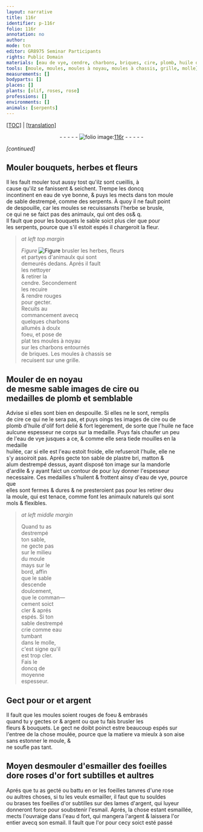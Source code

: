 ```yaml
---
layout: narrative
title: 116r
identifier: p-116r
folio: 116r
annotation: no
author:
mode: tcn
editor: GR8975 Seminar Participants
rights: Public Domain
materials: [eau de vye, cendre, charbons, briques, cire, plomb, huile d'olif, huile, eau, plastre, matton, alum, ardile, huilent, or, argent, esmailler, souldes, lames d'argent, esmail, esmaillée, eau d fort]
tools: [moule, moules, moules à noyau, moules à chassis, grille, molle]
measurements: []
bodyparts: []
places: []
plants: [olif, roses, rose]
professions: []
environments: []
animals: [serpents]
---
```


 <p><a href="{{ site.baseurl }}/normalized/">[TOC]</a> | <a href="{{ site.baseurl }}/texts/p-116r_tl/" target="_blank">[translation]</a></p><div class="folio" align="center">- - - - - <a href="http://gallica.bnf.fr/ark:/12148/btv1b10500001g/f237.image" target="_blank"><img src="https://cu-mkp.github.io/2017-workshop-edition/assets/photo-icon.png" alt="folio image: " style="display:inline-block; margin-bottom:-3px;"/>116r</a> - - - - - </div>  
 
*[continued]*
  

## Mouler bouquets, herbes et fleurs

 
 Il les fault mouler tout aussy tost qu'ilz sont cueillis, à<br/> cause qu'ilz s<span class="exp">e</span> <span class="del"><span class="ill"></span></span> fanissent & seichent. Trempe les doncq<br/> incontinent en <span class="m">eau de vye</span> bonne, & puys les mects dans ton <span class="tl">moule</span><br/> de sable destrempé, co<span class="exp">mm</span>e des <span class="al">serpents</span>. À quoy il ne fault point<br/> de despouille, car les <span class="tl">moules</span> se recui<span class="del">s</span>sans<span class="add">ts</span> l'herbe se brusle,<br/> ce qui ne se faict pas des animaulx, qui ont des os<span class="del">& q</span>.<br/> Il fault que pour les bouquets le sable soict plus cler que pour<br/> les <span class="al">serpents</span>, pource que s'il estoit espés il chargeroit la fleur. 
 
> *at left top margin*
> 
> 
>   
> *Figure*
> <a href="https://drive.google.com/open?id=0B9-oNrvWdlO5SEdPVDdsS2dEUmM" target="_blank"><img src="https://cu-mkp.github.io/GR8975-edition/assets/photo-icon.png" alt="Figure" style="display:inline-block; margin-bottom:-3px;"/></a>
 brusler les herbes, fleurs<br/> et partyes d'animaulx qui sont<br/> demeurés dedans. Aprés il fault<br/> les nettoyer<br/> & retirer la<br/> <span class="m">cendre</span>. Seco<span class="exp">n</span>dem<span class="exp">ent</span><br/> les recuire<br/> & rendre rouges<br/> pour gecter.<br/> Recuits au<br/> commancem<span class="exp">ent</span> avecq<br/> quelques <span class="m">charbo<span class="exp">n</span>s</span><br/> allumés à doulx<br/> foeu, et pose de<br/> plat tes <span class="tl">moules à noyau</span><br/> sur les <span class="m">charbons</span> entournés<br/> de <span class="m">briques</span>. Les <span class="tl">moules à chassis</span> se<br/> recuisent sur une <span class="tl">grille</span>. 
 
 
  

## Mouler <span class="del">de</span> en noyau<br/> de mesme sable images de <span class="m">cire</span> ou<br/> medailles de <span class="m">plomb</span> et semblable

 
 Advise si elles sont bien en despouille. Si elles ne le sont, remplis<br/> de <span class="m">cire</span> ce qui ne le sera pas, et puys oings tes images de <span class="m">cire</span> ou de<br/> <span class="m">plomb</span> d'<span class="m">huile d'<span class="pa">olif</span></span> fort delié & fort legerem<span class="exp">ent</span>, de sorte que l'<span class="m">huile</span> ne face<br/> aulcune espesseur ne corps sur la medaille. Puys fais chaufer un peu<br/> de l'<span class="m">eau de vye</span> <span class="del">jusques a ce</span>, & co<span class="exp">mm</span>e elle sera tiede mouilles en la medaille<br/> huilée, car si <span class="del">elle est</span> l'<span class="m">eau</span> estoit froide, elle refuseroit l'<span class="m">huile</span>, elle ne<br/> s'y assoiroit pas. Aprés gecte ton sable de <span class="m">plastre</span> <span class="del">bri</span>, <span class="m">matton</span> &<br/> <span class="m">alum</span> destrempé dessus, ayant disposé ton image sur la <span class="mu">mandorle</span><br/> d'<span class="m">ardile</span> & y ayant faict un contour <span class="del">de</span> pour luy donner l'espesseur<br/> necessaire. Ces medailles s'<span class="m">huilent</span> & frottent ainsy d'<span class="m">e<span class="add">au de</span> vye</span>, pource que<br/> elles sont fermes & dures & ne presteroient pas pour les retirer d<span class="del">e</span>u<br/> <span class="del">la</span> <span class="tl">moule</span>, qui est tenace, co<span class="exp">mm</span>e font les animaulx naturels qui sont<br/> mols & flexibles. 
 
> *at left middle margin*
> 
> 
>   Quand tu as<br/> destrempé<br/> ton sable,<br/> ne gecte pas<br/> sur le milieu<br/> du <span class="tl">moule</span><br/> mays sur le<br/> bord, affin<br/> que le sable<br/> descende<br/> doulcement,<br/> que le co<span class="exp">m</span>ma<span class="exp">n</span>—<br/> cement soict<br/> cler & aprés<br/> espés. Si ton<br/> sable destrempé<br/> crie co<span class="exp">mm</span>e <span class="m">eau</span><br/> tumbant<br/> dans le <span class="tl">molle</span>,<br/> c'est signe qu'il<br/> est trop cler.<br/> Fais le<br/> doncq de<br/> moyenne<br/> espesseur. 
 
 
  

## Gect pour <span class="m">or</span> et <span class="m">arge<span class="exp">n</span>t</span>

 
 Il fault que les <span class="tl">moules</span> soient rouges de foeu & embrasés<br/> quand tu y gectes <span class="m">or</span> & <span class="m">argent</span> ou que tu fais brusler les<br/> fleurs & bouquets. Le gect ne doibt poinct estre beaucoup espés sur<br/> l'entree de la chose moulée, pource que la matiere va mieulx à son aise<br/> sans estonner le <span class="tl">moule</span>, &<br/> ne soufle pas tant. 
 
 
  

## Moyen <span class="del">desmouler</span> d'<span class="m">esmailler</span> des foeilles<br/> d<span class="m"><span class="del">or</span></span>e <span class="pa">roses</span> d'<span class="m">or</span> fort subtilles et aultres

 
 Aprés que tu as gecté ou battu en <span class="m">or</span> les foeilles tanvres d'une <span class="pa">rose</span><br/> ou aultres choses, si tu les veulx <span class="m">esmailler</span>, il faut que tu <span class="m">souldes</span><br/> ou brases tes foeilles d'<span class="m">or</span> subtilles sur des <span class="m">lames d'argent</span>, qui l<span class="del">uy</span>eur<br/> donneront force pour soubstenir l'<span class="m">esmail</span>. Aprés, la chose estant <span class="m">esmaillée</span>,<br/> mects l'ouvraige dans l'<span class="m">eau <span class="del">d</span> fort</span>, qui mangera l'<span class="m">argent</span> & laissera l'<span class="m">or</span><br/> entier avecq son <span class="m">esmail</span>. Il fault que l'<span class="m">or</span> pour cecy soict esté passé <span class="ill"></span> 
 
 